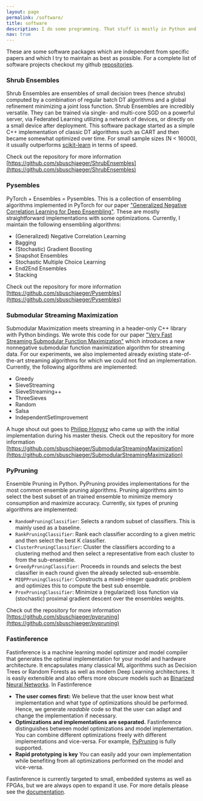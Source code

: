 ```yaml
---
layout: page
permalink: /software/
title: software
description: I do some programming. That stuff is mostly in Python and C/C++. 
nav: true
---
```


These are some software packages which are independent from specific papers and which I try to maintain as best as possible. For a complete list of software projects checkout my github [repositories](https://github.com/sbuschjaeger?tab=repositories).

### Shrub Ensembles

Shrub Ensembles are ensembles of small decision trees (hence _shrubs_) computed by a combination of regular batch DT algorithms and a global refinement minimizing a joint loss function. Shrub Ensembles are incredibly versatile. They can be trained via single- and multi-core SGD on a powerful server, via Federated Learning utilizing a network of devices, or directly on a small device after deployment. This software package started as a simple C++ implementation of classic DT algorithms such as CART and then became somewhat optimized over time. For small sample sizes (N < 16000), it usually outperforms [scikit-learn](https://scikit-learn.org/) in terms of speed. 

Check out the repository for more information [https://github.com/sbuschjaeger/ShrubEnsembles](https://github.com/sbuschjaeger/ShrubEnsembles)

### Pysembles

PyTorch + Ensembles = Pysembles. This is a collection of ensembling algorithms implemented in PyTorch for our paper ["Generalized Negative Correlation Learning for Deep Ensembling"](https://arxiv.org/abs/2011.02952). These are mostly straightforward implementations with some optimizations. Currently, I maintain the following ensembling algorithms:

- (Generalized) Negative Correlation Learning
- Bagging
- (Stochastic) Gradient Boosting
- Snapshot Ensembles
- Stochastic Multiple Choice Learning
- End2End Ensembles
- Stacking

Check out the repository for more information [https://github.com/sbuschjaeger/Pysembles](https://github.com/sbuschjaeger/Pysembles)

### Submodular Streaming Maximization

Submodular Maximization meets streaming in a header-only C++ library with Python bindings. We wrote this code for our paper ["Very Fast Streaming Submodular Function Maximization"](https://arxiv.org/abs/2010.10059) which introduces a new nonnegative submodular function maximization algorithm for streaming data. For our experiments, we also implemented already existing state-of-the-art streaming algorithms for which we could not find an implementation. Currently, the following algorithms are implemented:

- Greedy
- SieveStreaming
- SieveStreaming++
- ThreeSieves
- Random
- Salsa
- IndependentSetImprovement

A huge shout out goes to [Philipp Honysz](https://github.com/philippjh) who came up with the initial implementation during his master thesis.
Check out the repository for more information [https://github.com/sbuschjaeger/SubmodularStreamingMaximization](https://github.com/sbuschjaeger/SubmodularStreamingMaximization)

### PyPruning

Ensemble Pruning in Python. PyPruning provides implementations for the most common ensemble pruning algorithms. Pruning algorithms aim to select the best subset of an trained ensemble to minimize memory consumption and maximize accuracy. Currently, six types of pruning algorithms are implemented:

- `RandomPruningClassifier`: Selects a random subset of classifiers. This is mainly used as a baseline.
- `RankPruningClassifier`: Rank each classifier according to a given metric and then select the best K classifier.
- `ClusterPruningClassifier`: Cluster the classifiers according to a clustering method and then select a representative from each cluster to from the sub-ensemble.
- `GreedyPruningClassifier`: Proceeds in rounds and selects the best classifier in each round given the already selected sub-ensemble. 
- `MIQPPruningClassifier`: Constructs a mixed-integer quadratic problem and optimizes this to compute the best sub ensemble. 
- `ProxPruningClassifier`: Minimize a (regularized) loss function via (stochastic) proximal gradient descent over the ensembles weights. 

Check out the repository for more information [https://github.com/sbuschjaeger/pypruning](https://github.com/sbuschjaeger/pypruning)

### Fastinference

Fastinference is a machine learning model optimizer and model compiler that generates the optimal implementation for your model and hardware architecture. It encapsulates many classical ML algorithms such as Decision Trees or Random Forests as well as modern Deep Learning architectures. It is easily extensible and also offers more obscure models such as [Binarized Neural Networks](https://sbuschjaeger.github.io/fastinference/html/neuralnet.html). In Fastinference 

- **The user comes first:** We believe that the user know best what implementation and what type of optimizations should be performed. Hence, we generate *readable* code so that the user can adapt and change the implementation if necessary. 
- **Optimizations and implementations are separated.** Fastinference distinguishes between model optimizations and model implementation. You can combine different optimizations freely with different implementations and vice-versa. For example, [PyPruning](https://github.com/sbuschjaeger/pypruning) is fully supported. 
- **Rapid prototyping is key** You can easily add your own implementation while benefiting from all optimizations performed on the model and vice-versa. 

Fastinference is currently targeted to small, embedded systems as well as FPGAs, but we are always open to expand it use. For more details please see the [documentation](https://sbuschjaeger.github.io/fastinference/html/index.html).
